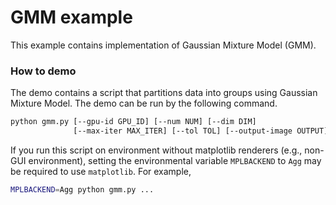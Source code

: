 # GMM example

This example contains implementation of Gaussian Mixture Model (GMM).

### How to demo

The demo contains a script that partitions data into groups using Gaussian Mixture Model.
The demo can be run by the following command.

```sh
python gmm.py [--gpu-id GPU_ID] [--num NUM] [--dim DIM]
              [--max-iter MAX_ITER] [--tol TOL] [--output-image OUTPUT]
```

If you run this script on environment without matplotlib renderers (e.g., non-GUI environment), setting the environmental variable `MPLBACKEND` to `Agg` may be required to use `matplotlib`. For example,

```sh
MPLBACKEND=Agg python gmm.py ...
```
